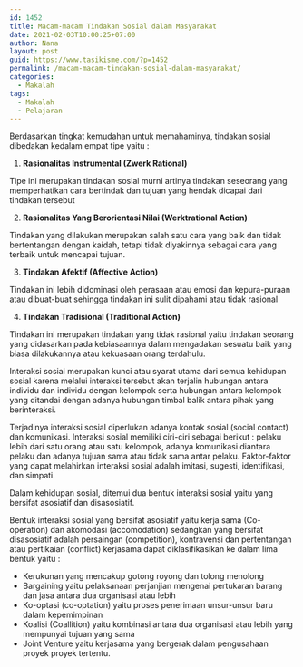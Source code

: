 ```yaml
---
id: 1452
title: Macam-macam Tindakan Sosial dalam Masyarakat
date: 2021-02-03T10:00:25+07:00
author: Nana
layout: post
guid: https://www.tasikisme.com/?p=1452
permalink: /macam-macam-tindakan-sosial-dalam-masyarakat/
categories:
  - Makalah
tags:
  - Makalah
  - Pelajaran
---
```

Berdasarkan tingkat kemudahan untuk memahaminya, tindakan sosial dibedakan kedalam empat tipe yaitu :

  1. **Rasionalitas Instrumental (Zwerk Rational)**

Tipe ini merupakan tindakan sosial murni artinya tindakan seseorang yang memperhatikan cara bertindak dan tujuan yang hendak dicapai dari tindakan tersebut

<ol start="2">
  <li>
    <strong>Rasionalitas Yang Berorientasi Nilai (Werktrational Action)</strong>
  </li>
</ol>

Tindakan yang dilakukan merupakan salah satu cara yang baik dan tidak bertentangan dengan kaidah, tetapi tidak diyakinnya sebagai cara yang terbaik untuk mencapai tujuan.

<ol start="3">
  <li>
    <strong>Tindakan Afektif (Affective Action)</strong>
  </li>
</ol>

Tindakan ini lebih didominasi oleh perasaan atau emosi dan kepura-puraan atau dibuat-buat sehingga tindakan ini sulit dipahami atau tidak rasional

<ol start="4">
  <li>
    <strong>Tindakan Tradisional (Traditional Action)</strong>
  </li>
</ol>

Tindakan ini merupakan tindakan yang tidak rasional yaitu tindakan seorang yang didasarkan pada kebiasaannya dalam mengadakan sesuatu baik yang biasa dilakukannya atau kekuasaan orang terdahulu.

Interaksi sosial merupakan kunci atau syarat utama dari semua kehidupan sosial karena melalui interaksi tersebut akan terjalin hubungan antara individu dan individu dengan kelompok serta hubungan antara kelompok yang ditandai dengan adanya hubungan timbal balik antara pihak yang berinteraksi.

Terjadinya interaksi sosial diperlukan adanya kontak sosial (social contact) dan komunikasi. Interaksi sosial memiliki ciri-ciri sebagai berikut : pelaku lebih dari satu orang atau satu kelompok, adanya komunikasi diantara pelaku dan adanya tujuan sama atau tidak sama antar pelaku. Faktor-faktor yang dapat melahirkan interaksi sosial adalah imitasi, sugesti, identifikasi, dan simpati.

Dalam kehidupan sosial, ditemui dua bentuk interaksi sosial yaitu yang bersifat asosiatif dan disasosiatif.

Bentuk interaksi sosial yang bersifat asosiatif yaitu kerja sama (Co-operation) dan akomodasi (accomodation) sedangkan yang bersifat disasosiatif adalah persaingan (competition), kontravensi dan pertentangan atau pertikaian (conflict) kerjasama dapat diklasifikasikan ke dalam lima bentuk yaitu :

  * Kerukunan yang mencakup gotong royong dan tolong menolong
  * Bargaining yaitu pelaksanaan perjanjian mengenai pertukaran barang dan jasa antara dua organisasi atau lebih
  * Ko-optasi (co-optation) yaitu proses penerimaan unsur-unsur baru dalam kepemimpinan
  * Koalisi (Coallition) yaitu kombinasi antara dua organisasi atau lebih yang mempunyai tujuan yang sama
  * Joint Venture yaitu kerjasama yang bergerak dalam pengusahaan proyek proyek tertentu.